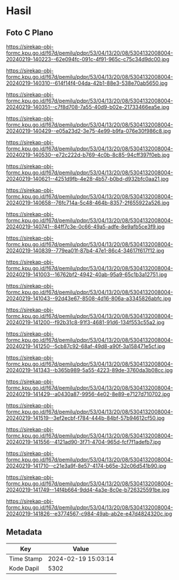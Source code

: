 # Hasil

## Foto C Plano

https://sirekap-obj-formc.kpu.go.id/f67d/pemilu/pdpr/53/04/13/20/08/5304132008004-20240219-140223--62e094fc-091c-4f91-965c-c75c34d9dc00.jpg

https://sirekap-obj-formc.kpu.go.id/f67d/pemilu/pdpr/53/04/13/20/08/5304132008004-20240219-140310--614f14f4-04da-42b1-88e3-538e70ab5650.jpg

https://sirekap-obj-formc.kpu.go.id/f67d/pemilu/pdpr/53/04/13/20/08/5304132008004-20240219-140351--c7f8d708-7a55-40d9-b02e-21733466ea5e.jpg

https://sirekap-obj-formc.kpu.go.id/f67d/pemilu/pdpr/53/04/13/20/08/5304132008004-20240219-140429--e05a23d2-3e75-4e99-b9fa-076e30f986c8.jpg

https://sirekap-obj-formc.kpu.go.id/f67d/pemilu/pdpr/53/04/13/20/08/5304132008004-20240219-140530--e72c222d-b769-4c0b-8c85-94cff397f0eb.jpg

https://sirekap-obj-formc.kpu.go.id/f67d/pemilu/pdpr/53/04/13/20/08/5304132008004-20240219-140621--4251d9fb-4e28-4b57-b0bd-d932bfc0aa21.jpg

https://sirekap-obj-formc.kpu.go.id/f67d/pemilu/pdpr/53/04/13/20/08/5304132008004-20240219-140658--76fc714a-5c48-464b-8357-2f655922a526.jpg

https://sirekap-obj-formc.kpu.go.id/f67d/pemilu/pdpr/53/04/13/20/08/5304132008004-20240219-140741--84ff7c3e-0c66-49a5-adfe-8e9afb5ce3f9.jpg

https://sirekap-obj-formc.kpu.go.id/f67d/pemilu/pdpr/53/04/13/20/08/5304132008004-20240219-140839--779ea01f-87b4-47e1-86c4-34617f617f12.jpg

https://sirekap-obj-formc.kpu.go.id/f67d/pemilu/pdpr/53/04/13/20/08/5304132008004-20240219-141003--16762bf2-4942-40ab-95a9-65c1b3a12751.jpg

https://sirekap-obj-formc.kpu.go.id/f67d/pemilu/pdpr/53/04/13/20/08/5304132008004-20240219-141043--92d43e67-8508-4d16-806a-a3345826abfc.jpg

https://sirekap-obj-formc.kpu.go.id/f67d/pemilu/pdpr/53/04/13/20/08/5304132008004-20240219-141200--f92b31c8-91f3-4681-91d6-134f553c55a2.jpg

https://sirekap-obj-formc.kpu.go.id/f67d/pemilu/pdpr/53/04/13/20/08/5304132008004-20240219-141250--5cb87c92-68af-49d8-a90f-3a158471e5cf.jpg

https://sirekap-obj-formc.kpu.go.id/f67d/pemilu/pdpr/53/04/13/20/08/5304132008004-20240219-141343--b365b989-5a55-4223-89de-3760da3b08cc.jpg

https://sirekap-obj-formc.kpu.go.id/f67d/pemilu/pdpr/53/04/13/20/08/5304132008004-20240219-141429--a0430a87-9956-4e02-8e89-e7127d710702.jpg

https://sirekap-obj-formc.kpu.go.id/f67d/pemilu/pdpr/53/04/13/20/08/5304132008004-20240219-141519--3ef2ecbf-f784-444b-84bf-57b94612cf50.jpg

https://sirekap-obj-formc.kpu.go.id/f67d/pemilu/pdpr/53/04/13/20/08/5304132008004-20240219-141556--4121ad90-3f71-4704-965d-fcf7f1adefb7.jpg

https://sirekap-obj-formc.kpu.go.id/f67d/pemilu/pdpr/53/04/13/20/08/5304132008004-20240219-141710--c21e3a9f-8e57-4174-b65e-32c06d541b90.jpg

https://sirekap-obj-formc.kpu.go.id/f67d/pemilu/pdpr/53/04/13/20/08/5304132008004-20240219-141749--14f4b664-9dd4-4a3e-8c0e-b726325591be.jpg

https://sirekap-obj-formc.kpu.go.id/f67d/pemilu/pdpr/53/04/13/20/08/5304132008004-20240219-141826--e3774567-c984-49ab-ab2e-e47d4824320c.jpg


## Metadata

| Key        | Value               |
| ---------- | ------------------- |
| Time Stamp | 2024-02-19 15:03:14 |
| Kode Dapil | 5302                |



